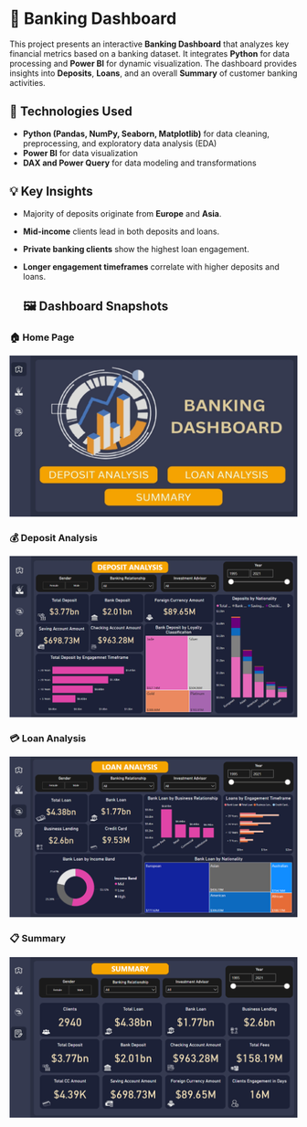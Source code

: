 # 🏦 Banking Dashboard

This project presents an interactive **Banking Dashboard** that analyzes key financial metrics based on a banking dataset. It integrates **Python** for data processing and **Power BI** for dynamic visualization. The dashboard provides insights into **Deposits**, **Loans**, and an overall **Summary** of customer banking activities.

## 📌 Technologies Used

- **Python (Pandas, NumPy, Seaborn, Matplotlib)** for data cleaning, preprocessing, and exploratory data analysis (EDA)
- **Power BI** for data visualization
- **DAX and Power Query** for data modeling and transformations

## 💡 Key Insights

- Majority of deposits originate from **Europe** and **Asia**.
- **Mid-income** clients lead in both deposits and loans.
- **Private banking clients** show the highest loan engagement.
- **Longer engagement timeframes** correlate with higher deposits and loans.

  ## 🖼️ Dashboard Snapshots

### 🏠 Home Page  
![Home](https://github.com/priyanshu-mishr/Banking-Analysis/blob/main/Banking%20Analysis/Dashboard%20Images/Home.png)

### 💰 Deposit Analysis  
![Deposit Analysis](https://github.com/priyanshu-mishr/Banking-Analysis/blob/main/Banking%20Analysis/Dashboard%20Images/Deposit%20Analyisi.png)

### 💳 Loan Analysis  
![Loan Analysis](https://github.com/priyanshu-mishr/Banking-Analysis/blob/main/Banking%20Analysis/Dashboard%20Images/Loan%20Analysis.png)

### 📋 Summary  
![Summary](https://github.com/priyanshu-mishr/Banking-Analysis/blob/main/Banking%20Analysis/Dashboard%20Images/Summary.png)


